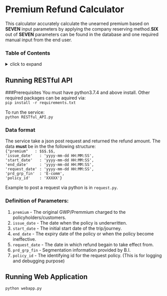 # Premium Refund Calculator
This calculator accurately calculate the unearned premium based on **SEVEN** input parameters by applying the company reserving method.**SIX** out of **SEVEN** parameters can be found in the database and one required manual input from the end user.

### Table of Contents
<details>
    <summary>click to expand</summary>
    
* [Running RESTful API](#running-restful-api)
	* [Prerequisites](#prerequisites)
	* [Data format](#data-format)
    * [Definition of Parameters](#definition-of-parameters)
* [Running Web Application](#running-Web-application)

</details>


## Running RESTful API
###Prerequisites
You must have python3.7.4 and above install. Other required packages can be aquired via:<br>
`pip install -r requirements.txt`<br>

To run the service:<br>
`python RESTful_API.py`

### Data format
The service take a json post request and returned the refund amount. The data **must** be in the the following structure:<br>
`{"premium"   : $$$.$$,`<br>
`'issue_date'   : 'yyyy-mm-dd HH:MM:SS',`<br>
`'start_date'   : 'yyyy-mm-dd HH:MM:SS',`<br>
`'end_date'     : 'yyyy-mm-dd HH:MM:SS',`<br>
`'request_date' : 'yyyy-mm-dd HH:MM:SS',`<br>
`'prd_grp_fin'  : 'E-comm',`<br>
`'policy_id'    : 'XXXXX'}`<br>

Example to post a request via python is in `request.py`.

### Definition of Parameters:
1. `premium`      - The original GWP/Premmium charged to the policyholders/customers.
2. `issue_date`   - The date when the policy is underwritten.
3. `start_date`   - The initial start date of the trip/journey.
4. `end_date`     - The expiry date of the policy or when the policy become ineffective.
5. `request_date` - The date in which refund begain to take effect from.
6. `prd_grp_fin`  - Segmentation information provided by B.I.
7. `policy_id`    - The identifying id for the request policy. (This is for logging and debugging purpose)




## Running Web Application
`python webapp.py`